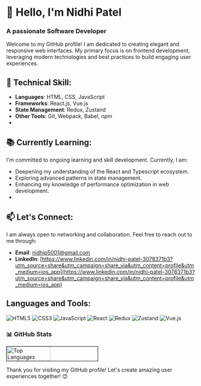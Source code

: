 # 👋 Hello, I'm Nidhi Patel

### A passionate Software Developer
Welcome to my GitHub profile! I am dedicated to creating elegant and responsive web interfaces. My primary focus is on frontend development, leveraging modern technologies and best practices to build engaging user experiences.

## 🚀 Technical Skill: 
- **Languages**: HTML, CSS, JavaScript
- **Frameworks**: React.js, Vue.js
- **State Management**: Redux, Zustand
- **Other Tools**: Git, Webpack, Babel, npm
- 
## 📚 Currently Learning:
I'm committed to ongoing learning and skill development. Currently, I am:
- Deepening my understanding of the React and Typescript ecosystem.
- Exploring advanced patterns in state management.
- Enhancing my knowledge of performance optimization in web development.
- 
## 📫 Let's Connect:
I am always open to networking and collaboration. Feel free to reach out to me through:
- **Email**: [nidhip5001@gmail.com](mailto:nidhip5001@gmail.com)
- **LinkedIn**: [https://www.linkedin.com/in/nidhi-patel-3078371b3?utm_source=share&utm_campaign=share_via&utm_content=profile&utm_medium=ios_app](https://www.linkedin.com/in/nidhi-patel-3078371b3?utm_source=share&utm_campaign=share_via&utm_content=profile&utm_medium=ios_app)

## Languages and Tools:
![HTML5](https://img.shields.io/badge/-HTML5-E34F26?logo=html5&logoColor=white)
![CSS3](https://img.shields.io/badge/-CSS3-1572B6?logo=css3&logoColor=white)
![JavaScript](https://img.shields.io/badge/-JavaScript-F7DF1E?logo=javascript&logoColor=black)
![React](https://img.shields.io/badge/-React-61DAFB?logo=react&logoColor=white)
![Redux](https://img.shields.io/badge/-Redux-764ABC?logo=redux&logoColor=white)
![Zustand](https://img.shields.io/badge/-Zustand-764ABC?logo=zustand&logoColor=white)
![Vue.js](https://img.shields.io/badge/-Vue.js-4FC08D?logo=vue.js&logoColor=white)

### 📊 GitHub Stats
<div style="display: flex; justify-content: space-between;">
  <img src="https://github-readme-stats.vercel.app/api/top-langs/?username=nidhip05&layout=compact&theme=radical&bg_color=ffffff&border_color=000000&title_color=000000&text_color=000000&icon_color=000000" alt="Top Languages" style="width: 48%; border: 1px solid black;">
</div>

Thank you for visiting my GitHub profile! Let's create amazing user experiences together! 😊
